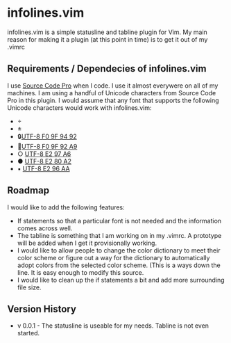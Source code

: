 # infolines.vim
infolines.vim is a simple statusline and tabline plugin for Vim. My main reason for making it a plugin (at this point in time) is to get it out of my .vimrc

## Requirements / Dependecies of infolines.vim

I use [Source Code Pro](https://github.com/adobe-fonts/source-code-pro) when I code. I use it almost everywere on all of my machines. I am using a handful of Unicode characters from Source Code Pro in this plugin. I would assume that any font that supports the following Unicode characters would work with infolines.vim:
- 
-  
- 🔒[UTF-8 F0 9F 94 92](http://apps.timwhitlock.info/unicode/inspect?s=%F0%9F%94%92)
- 💩[UTF-8 F0 9F 92 A9](http://apps.timwhitlock.info/unicode/inspect?s=%F0%9F%92%A9)
- ○ [UTF-8 E2 97 A6](http://apps.timwhitlock.info/unicode/inspect?s=%E2%97%A6)
- ● [UTF-8 E2 80 A2](http://apps.timwhitlock.info/unicode/inspect?s=%E2%80%A2)
- ▪ [UTF-8 E2 96 AA](http://apps.timwhitlock.info/unicode/inspect?s=%E2%96%AA)

## Roadmap
I would like to add the following features:
- If statements so that a particular font is not needed and the information comes across well.
- The tabline is something that I am working on in my .vimrc. A prototype will be added when I get it provisionally working.
- I would like to allow people to change the color dictionary to meet their color scheme or figure out a way for the dictionary to automatically adopt colors from the selected color scheme. (This is a ways down the line. It is easy enough to modify this source.
- I would like to clean up the if statements a bit and add more surrounding file size.

## Version History
- v 0.0.1 - The statusline is useable for my needs. Tabline is not even started.

